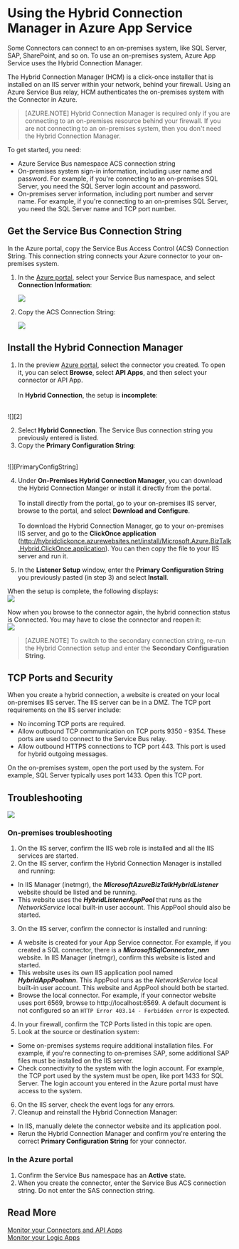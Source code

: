 <properties 
	pageTitle="Using the Hybrid Connection Manager for Azure App Service" 
	description="Install and configure the Hybrid Connection Manager in Azure App Service; microservices architecture" 
	services="app-service\logic" 
	documentationCenter=".net,nodejs,java"
	authors="MandiOhlinger" 
	manager="dwrede" 
	editor="cgronlun"/>

<tags 
	ms.service="app-service-logic" 
	ms.workload="integration" 
	ms.tgt_pltfrm="na" 
	ms.devlang="na" 
	ms.topic="article" 
	ms.date="06/03/2015" 
	ms.author="mandia"/>

# Using the Hybrid Connection Manager in Azure App Service
Some Connectors can connect to an on-premises system, like SQL Server, SAP, SharePoint, and so on. To use an on-premises system, Azure App Service uses the Hybrid Connection Manager. 

The Hybrid Connection Manager (HCM) is a click-once installer that is installed on an IIS server within your network, behind your firewall. Using an Azure Service Bus relay, HCM authenticates the on-premises system with the Connector in Azure. 

> [AZURE.NOTE] Hybrid Connection Manager is required only if you are connecting to an on-premises resource behind your firewall. If you are not connecting to an on-premises system, then you don't need the Hybrid Connection Manager.

To get started, you need:

- Azure Service Bus namespace ACS connection string
- On-premises system sign-in information, including user name and password. For example, if you're connecting to an on-premises SQL Server, you need the SQL Server login account and password.
- On-premises server information, including port number and server name. For example, if you're connecting to an on-premises SQL Server, you need the SQL Server name and TCP port number.

## Get the Service Bus Connection String

In the Azure portal, copy the Service Bus Access Control (ACS) Connection String. This connection string connects your Azure connector to your on-premises system. 

1. In the [Azure portal](http://go.microsoft.com/fwlink/p/?LinkID=213885), select your Service Bus namespace, and select **Connection Information**:

	![][SB_ConnectInfo]

2. Copy the ACS Connection String:

	![][SB_ACS]

## Install the Hybrid Connection Manager

1. In the preview [Azure portal](http://go.microsoft.com/fwlink/p/?LinkID=525040), select the connector you created. To open it, you can select **Browse**, select **API Apps**, and then select your connector or API App. 
<br/><br/>
In **Hybrid Connection**, the setup is **incomplete**:
<br/>
![][2] 

2. Select **Hybrid Connection**. The Service Bus connection string you previously entered is listed.
3. Copy the **Primary Configuration String**:
<br/>
![][PrimaryConfigString]

4. Under **On-Premises Hybrid Connection Manager**, you can download the Hybrid Connection Manger or install it directly from the portal. 
<br/><br/>
To install directly from the portal, go to your on-premises IIS server, browse to the portal, and select **Download and Configure**.
<br/><br/>
To download the Hybrid Connection Manager, go to your on-premises IIS server, and go to the **ClickOnce application** (http://hybridclickonce.azurewebsites.net/install/Microsoft.Azure.BizTalk.Hybrid.ClickOnce.application). You can then copy the file to your IIS server and run it.

5. In the **Listener Setup** window, enter the **Primary Configuration String** you previously pasted (in step 3) and select **Install**.

When the setup is complete, the following displays:
<br/>
![][3] 

Now when you browse to the connector again, the hybrid connection status is Connected. You may have to close the connector and reopen it: 
<br/>
![][4] 

> [AZURE.NOTE] To switch to the secondary connection string, re-run the Hybrid Connection setup and enter the **Secondary Configuration String**.


## TCP Ports and Security

When you create a hybrid connection, a website is created on your local on-premises IIS server. The IIS server can be in a DMZ. The TCP port requirements on the IIS server include:

- No incoming TCP ports are required.
- Allow outbound TCP communication on TCP ports 9350 - 9354. These ports are used to connect to the Service Bus relay.
- Allow outbound HTTPS connections to TCP port 443. This port is used for hybrid outgoing messages. 

On the on-premises system, open the port used by the system. For example, SQL Server typically uses port 1433. Open this TCP port.

## Troubleshooting

![][HCMFlow]

### On-premises troubleshooting

1. On the IIS server, confirm the IIS web role is installed and all the IIS services are started.
2. On the IIS server, confirm the Hybrid Connection Manager is installed and running:
 - In IIS Manager (inetmgr), the ***MicrosoftAzureBizTalkHybridListener*** website should be listed and be running. 
 - This website uses the ***HybridListenerAppPool*** that runs as the *NetworkService* local built-in user account. This AppPool should also be started.
3. On the IIS server, confirm the connector is installed and running: 
 - A website is created for your App Service connector. For example, if you created a SQL connector, there is a ***MicrosoftSqlConnector_nnn*** website. In IIS Manager (inetmgr), confirm this website is listed and started. 
 - This website uses its own IIS application pool named ***HybridAppPoolnnn***. This AppPool runs as the *NetworkService* local built-in user account. This website and AppPool should both be started. 
 - Browse the local connector. For example, if your connector website uses port 6569, browse to http://localhost:6569. A default document is not configured so an `HTTP Error 403.14 - Forbidden error` is expected.
4. In your firewall, confirm the TCP Ports listed in this topic are open.
5. Look at the source or destination system:
 - Some on-premises systems require additional installation files. For example, if you're connecting to on-premises SAP, some additional SAP files must be installed on the IIS server.
 - Check connectivity to the system with the login account. For example, the TCP port used by the system must be open, like port 1433 for SQL Server. The login account you entered in the Azure portal must have access to the system.
6. On the IIS server, check the event logs for any errors. 
7. Cleanup and reinstall the Hybrid Connection Manager: 
 - In IIS, manually delete the connector website and its application pool. 
 - Rerun the Hybrid Connection Manager and confirm you're entering the correct **Primary Configuration String** for your connector.



### In the Azure portal

1. Confirm the Service Bus namespace has an **Active** state.
2. When you create the connector, enter the Service Bus ACS connection string. Do not enter the SAS connection string.


## Read More

[Monitor your Connectors and API Apps](app-service-logic-monitor-your-connectors.md)<br/>
[Monitor your Logic Apps](app-service-logic-monitor-your-logic-apps.md)


[SB_ConnectInfo]: ./media/app-service-logic-hybrid-connection-manager/SB_ConnectInfo.png
[SB_ACS]: ./media/app-service-logic-hybrid-connection-manager/SB_ACS.png
[PrimaryConfigString]: ./media/app-service-logic-hybrid-connection-manager/PrimaryConfigString.png
[HCMFlow]: ./media/app-service-logic-hybrid-connection-manager/HCMFlow.png
[2]: ./media/app-service-logic-hybrid-connection-manager/BrowseSetupIncomplete.jpg
[3]: ./media/app-service-logic-hybrid-connection-manager/HybridSetup.jpg
[4]: ./media/app-service-logic-hybrid-connection-manager/BrowseSetupComplete.jpg

